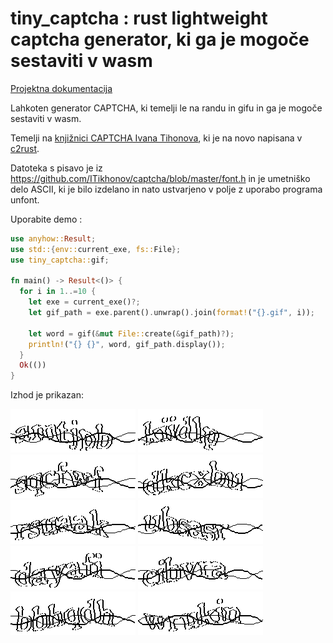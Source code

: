 # tiny_captcha : rust lightweight captcha generator, ki ga je mogoče sestaviti v wasm

[Projektna dokumentacija](https://docs.rs/tiny_captcha)

Lahkoten generator CAPTCHA, ki temelji le na randu in gifu in ga je mogoče sestaviti v wasm.

Temelji na [knjižnici CAPTCHA Ivana Tihonova](http://brokestream.com/captcha.html), ki je na novo napisana v [c2rust](https://c2rust.com).

Datoteka s pisavo je iz https://github.com/ITikhonov/captcha/blob/master/font.h in je umetniško delo ASCII, ki je bilo izdelano in nato ustvarjeno v polje z uporabo programa unfont.

Uporabite demo :

```rust
use anyhow::Result;
use std::{env::current_exe, fs::File};
use tiny_captcha::gif;

fn main() -> Result<()> {
  for i in 1..=10 {
    let exe = current_exe()?;
    let gif_path = exe.parent().unwrap().join(format!("{}.gif", i));

    let word = gif(&mut File::create(&gif_path)?);
    println!("{} {}", word, gif_path.display());
  }
  Ok(())
}
```

Izhod je prikazan:

![](https://raw.githubusercontent.com/rmw-link/tiny_captcha/master/gif/1.gif) ![](https://raw.githubusercontent.com/rmw-link/tiny_captcha/master/gif/2.gif) ![](https://raw.githubusercontent.com/rmw-link/tiny_captcha/master/gif/3.gif) ![](https://raw.githubusercontent.com/rmw-link/tiny_captcha/master/gif/4.gif) ![](https://raw.githubusercontent.com/rmw-link/tiny_captcha/master/gif/5.gif) ![](https://raw.githubusercontent.com/rmw-link/tiny_captcha/master/gif/6.gif) ![](https://raw.githubusercontent.com/rmw-link/tiny_captcha/master/gif/7.gif) ![](https://raw.githubusercontent.com/rmw-link/tiny_captcha/master/gif/8.gif) ![](https://raw.githubusercontent.com/rmw-link/tiny_captcha/master/gif/9.gif) ![](https://raw.githubusercontent.com/rmw-link/tiny_captcha/master/gif/10.gif)